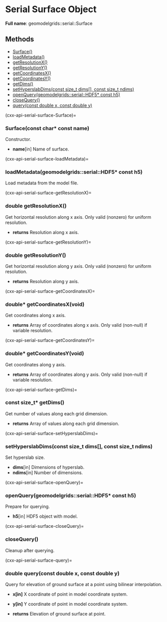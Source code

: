 # Serial Surface Object 

**Full name**: geomodelgrids::serial::Surface

## Methods

* [Surface()](cxx-api-serial-surface-Surface)
* [loadMetadata()](cxx-api-serial-surface-loadMetadata)
* [getResolutionX()](cxx-api-serial-surface-getResolutionX)
* [getResolutionY()](cxx-api-serial-surface-getResolutionY)
* [getCoordinatesX()](cxx-api-serial-surface-getCoordinatesX)
* [getCoordinatesY()](cxx-api-serial-surface-getCoordinatesY)
* [getDims()](cxx-api-serial-surface-getDims)
* [setHyperslabDims(const size_t dims\[\], const size_t ndims)](cxx-api-serial-surface-setHyperslabDims)
* [openQuery(geomodelgrids::serial::HDF5* const h5)](cxx-api-serial-surface-openQuery)
* [closeQuery()](cxx-api-serial-surface-closeQuery)
* [query(const double x, const double y)](cxx-api-serial-surface-query)

(cxx-api-serial-surface-Surface)=
### Surface(const char* const name)

Constructor.

* **name**[in] Name of surface.

(cxx-api-serial-surface-loadMetadata)=
### loadMetadata(geomodelgrids::serial::HDF5* const h5)

Load metadata from the model file.

(cxx-api-serial-surface-getResolutionX)=
### double getResolutionX()

Get horizontal resolution along x axis. Only valid (nonzero) for uniform resolution.

* **returns** Resolution along x axis.

(cxx-api-serial-surface-getResolutionY)=
### double getResolutionY()

Get horizontal resolution along y axis. Only valid (nonzero) for uniform resolution.

* **returns** Resolution along y axis.

(cxx-api-serial-surface-getCoordinatesX)=
### double* getCoordinatesX(void)

Get coordinates along x axis.

* **returns** Array of coordinates along x axis. Only valid (non-null) if variable resolution.

(cxx-api-serial-surface-getCoordinatesY)=
### double* getCoordinatesY(void)

Get coordinates along y axis.

* **returns** Array of coordinates along y axis. Only valid (non-null) if variable resolution.

(cxx-api-serial-surface-getDims)=
### const size_t* getDims()

Get number of values along each grid dimension.

* **returns** Array of values along each grid dimension.

(cxx-api-serial-surface-setHyperslabDims)=
### setHyperslabDims(const size_t dims[], const size_t ndims)

Set hyperslab size.

* **dims**[in] Dimensions of hyperslab.
* **ndims**[in] Number of dimensions.

(cxx-api-serial-surface-openQuery)=
### openQuery(geomodelgrids::serial::HDF5* const h5)

Prepare for querying.

* **h5**[in] HDF5 object with model.

(cxx-api-serial-surface-closeQuery)=
### closeQuery()

Cleanup after querying.

(cxx-api-serial-surface-query)=
### double query(const double x, const double y)

Query for elevation of ground surface at a point using bilinear interpolation. 

* **x[in]** X coordinate of point in model coordinate system.
* **y[in]** Y coordinate of point in model coordinate system.

* **returns** Elevation of ground surface at point.
